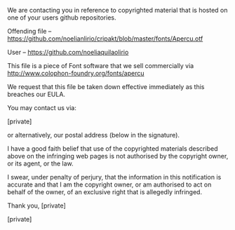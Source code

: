 We are contacting you in reference to copyrighted material that is hosted on one of your users github repositories.

Offending file – https://github.com/noelianlirio/cripakt/blob/master/fonts/Apercu.otf

User – https://github.com/noeliaquilaolirio

This file is a piece of Font software that we sell commercially via http://www.colophon-foundry.org/fonts/apercu

We request that this file be taken down effective immediately as this breaches our EULA.

You may contact us via:

[private]

or alternatively, our postal address (below in the signature).

I have a good faith belief that use of the copyrighted materials described above on the infringing web pages is not authorised by the copyright owner, or its agent, or the law.

I swear, under penalty of perjury, that the information in this notification is accurate and that I am the copyright owner, or am authorised to act on behalf of the owner, of an exclusive right that is allegedly infringed.

Thank you,
[private]

[private]
